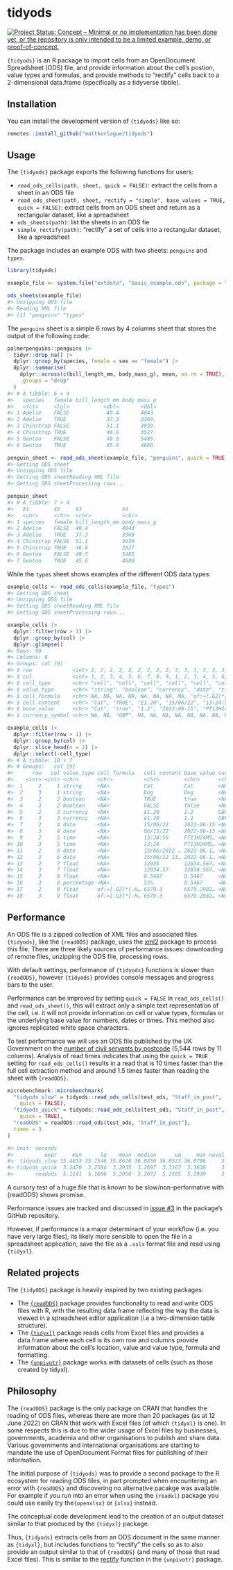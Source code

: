 
<!-- README.md is generated from README.Rmd. Please edit that file -->

# tidyods

<!-- badges: start -->

[![Project Status: Concept – Minimal or no implementation has been done
yet, or the repository is only intended to be a limited example, demo,
or
proof-of-concept.](https://www.repostatus.org/badges/latest/concept.svg)](https://www.repostatus.org/#concept)
<!-- badges: end -->

`{tidyods}` is an R package to import cells from an OpenDocument
Spreadsheet (ODS) file, and provide information about the cell’s
postion, value types and formulas, and provide methods to “rectify”
cells back to a 2-dimensional data.frame (specifically as a tidyverse
tibble).

## Installation

You can install the development version of `{tidyods}` like so:

``` r
remotes::install_github("mattkerlogue/tidyods")
```

## Usage

The `{tidyods}` package exports the following functions for users:

-   `read_ods_cells(path, sheet, quick = FALSE)`: extract the cells from
    a sheet in an ODS file
-   `read_ods_sheet(path, sheet, rectify = "simple", base_values = TRUE, quick = FALSE)`:
    extract cells from an ODS sheet and return as a rectangular dataset,
    like a spreadsheet
-   `ods_sheets(path)`: list the sheets in an ODS fie
-   `simple_rectify(path)`: “rectify” a set of cells into a rectangular
    dataset, like a spreadsheet

The package includes an example ODS with two sheets: `penguins` and
`types`.

``` r
library(tidyods)

example_file <- system.file("extdata", "basic_example.ods", package = "tidyods")

ods_sheets(example_file)
#> Unzipping ODS file
#> Reading XML file
#> [1] "penguins" "types"
```

The `penguins` sheet is a simple 6 rows by 4 columns sheet that stores
the output of the following code:

``` r
palmerpenguins::penguins |>
  tidyr::drop_na() |>
  dplyr::group_by(species, female = sex == "female") |>
  dplyr::summarise(
    dplyr::across(c(bill_length_mm, body_mass_g), mean, na.rm = TRUE),
    .groups = "drop"
  )
#> # A tibble: 6 × 4
#>   species   female bill_length_mm body_mass_g
#>   <fct>     <lgl>           <dbl>       <dbl>
#> 1 Adelie    FALSE            40.4       4043.
#> 2 Adelie    TRUE             37.3       3369.
#> 3 Chinstrap FALSE            51.1       3939.
#> 4 Chinstrap TRUE             46.6       3527.
#> 5 Gentoo    FALSE            49.5       5485.
#> 6 Gentoo    TRUE             45.6       4680.
```

``` r
penguin_sheet <- read_ods_sheet(example_file, "penguins", quick = TRUE)
#> Getting ODS sheet
#> Unzipping ODS file
#> Getting ODS sheetReading XML file
#> Getting ODS sheetProcessing rows...

penguin_sheet
#> # A tibble: 7 × 4
#>   X1        X2     X3             X4         
#>   <chr>     <chr>  <chr>          <chr>      
#> 1 species   female bill_length_mm body_mass_g
#> 2 Adelie    FALSE  40.4           4043       
#> 3 Adelie    TRUE   37.3           3369       
#> 4 Chinstrap FALSE  51.1           3939       
#> 5 Chinstrap TRUE   46.6           3527       
#> 6 Gentoo    FALSE  49.5           5485       
#> 7 Gentoo    TRUE   45.6           4680
```

While the `types` sheet shows examples of the different ODS data types:

``` r
example_cells <- read_ods_cells(example_file, "types")
#> Getting ODS sheet
#> Unzipping ODS file
#> Getting ODS sheetReading XML file
#> Getting ODS sheetProcessing rows...

example_cells |> 
  dplyr::filter(row > 1) |>
  dplyr::group_by(col) |>
  dplyr::glimpse()
#> Rows: 90
#> Columns: 8
#> Groups: col [9]
#> $ row             <int> 2, 2, 2, 2, 2, 2, 2, 2, 2, 3, 3, 3, 3, 3, 3, 3, 3, 3, …
#> $ col             <int> 1, 2, 3, 4, 5, 6, 7, 8, 9, 1, 2, 3, 4, 5, 6, 7, 8, 9, …
#> $ cell_type       <chr> "cell", "cell", "cell", "cell", "cell", "cell", "cell"…
#> $ value_type      <chr> "string", "boolean", "currency", "date", "time", "date…
#> $ cell_formula    <chr> NA, NA, NA, NA, NA, NA, NA, NA, "of:=[.G2]*[.H2]", NA,…
#> $ cell_content    <chr> "Cat", "TRUE", "£1.20", "15/06/22", "13:24:56", "15/06…
#> $ base_value      <chr> "Cat", "true", "1.2", "2022-06-15", "PT13H24M56S", "20…
#> $ currency_symbol <chr> NA, NA, "GBP", NA, NA, NA, NA, NA, NA, NA, NA, "GBP", …

example_cells |>
  dplyr::filter(row > 1) |>
  dplyr::group_by(col) |>
  dplyr::slice_head(n = 2) |>
  dplyr::select(-cell_type)
#> # A tibble: 18 × 7
#> # Groups:   col [9]
#>      row   col value_type cell_formula   cell_content base_value currency_symbol
#>    <int> <int> <chr>      <chr>          <chr>        <chr>      <chr>          
#>  1     2     1 string     <NA>           Cat          Cat        <NA>           
#>  2     3     1 string     <NA>           Dog          Dog        <NA>           
#>  3     2     2 boolean    <NA>           TRUE         true       <NA>           
#>  4     3     2 boolean    <NA>           FALSE        false      <NA>           
#>  5     2     3 currency   <NA>           £1.20        1.2        GBP            
#>  6     3     3 currency   <NA>           £1.20        1.2        GBP            
#>  7     2     4 date       <NA>           15/06/22     2022-06-15 <NA>           
#>  8     3     4 date       <NA>           06/15/22     2022-06-15 <NA>           
#>  9     2     5 time       <NA>           13:24:56     PT13H24M5… <NA>           
#> 10     3     5 time       <NA>           13:24        PT13H24M5… <NA>           
#> 11     2     6 date       <NA>           15/06/2022 … 2022-06-1… <NA>           
#> 12     3     6 date       <NA>           15/06/22 13… 2022-06-1… <NA>           
#> 13     2     7 float      <NA>           12035        12034.567… <NA>           
#> 14     3     7 float      <NA>           12034.57     12034.567… <NA>           
#> 15     2     8 float      <NA>           0.5467       0.5467     <NA>           
#> 16     3     8 percentage <NA>           55%          0.5467     <NA>           
#> 17     2     9 float      of:=[.G2]*[.H… 6579.3       6579.2982… <NA>           
#> 18     3     9 float      of:=[.G3]*[.H… 6579.3       6579.2982… <NA>
```

## Performance

An ODS file is a zipped collection of XML files and associated files.
`{tidyods}`, like the `{readODS}` package, uses the
[xml2](https://xml2.r-lib.org) package to process this file. There are
three likely sources of performance issues: downloading of remote files,
unzipping the ODS file, processing rows.

With default settings, performance of `{tidyods}` functions is slower
than `{readODS}`, however `{tidyods}` provides console messages and
progress bars to the user.

Performance can be improved by setting `quick = FALSE` in
`read_ods_cells()` and `read_ods_sheet()`, this will extract only a
simple text representation of the cell, i.e. it will not provide
information on cell or value types, formulas or the underlying base
value for numbers, dates or times. This method also ignores replicated
white space characters.

To test performance we will use an ODS file published by the UK
Government on the [number of civil servants by
postcode](https://www.gov.uk/government/statistics/number-of-civil-servants-by-postcode-department-responsibility-level-and-leaving-cause-2021)
(5,544 rows by 11 columns). Analysis of read times indicates that using
the `quick = TRUE` setting for `read_ods_cells()` results in a read that
is 10 times faster than the full cell extraction method and around 1.5
times faster than reading the sheet with `{readODS}`.

``` r
microbenchmark::microbenchmark(
  "tidyods_slow" = tidyods::read_ods_cells(test_ods, "Staff_in_post", 
    quick = FALSE),
  "tidyods_quick" = tidyods::read_ods_cells(test_ods, "Staff_in_post", 
    quick = TRUE),
  "readODS" = readODS::read_ods(test_ods, "Staff_in_post"),
  times = 3
)

#> Unit: seconds
#>          expr     min      lq    mean  median      uq     max neval
#>  tidyods_slow 35.4833 35.7546 35.8626 36.0259 36.0523 36.0786     3
#> tidyods_quick  3.2470  3.2584  3.2935  3.2697  3.3167  3.3638     3
#>       readods  5.1141  5.1606  5.2050  5.2072  5.2505  5.2939     3
```

A cursory test of a huge file that is known to be slow/non-performative
with {readODS} shows promise.

Performance issues are tracked and discussed in [issue
\#3](https://github.com/mattkerlogue/tidyods/issues/3) in the package’s
GitHub repository.

However, if performance is a major determinant of your workflow
(i.e. you have very large files), its likely more sensible to open the
file in a spreadsheet application, save the file as a `.xslx` format
file and read using `{tidyxl}`.

## Related projects

The `{tidyODS}` package is heavily inspired by two existing packages:

-   The [`{readODS}`](https://github.com/chainsawriot/readODS) package
    provides functionality to read and write ODS files with R, with the
    resulting data.frame reflecting the way the data is viewed in a
    spreadsheet editor application (i.e a two-dimension table
    structure).
-   The [`{tidyxl}`](https://nacnudus.github.io/tidyxl/) package reads
    cells from Excel files and provides a data.frame where each cell is
    its own row and columns provide information about the cell’s
    location, value and value type, formula and formatting.
-   The [`{unpivotr}`](https://nacnudus.github.io/unpivotr/) package
    works with datasets of cells (such as those created by tidyxl).

## Philosophy

The `{readODS}` package is the only package on CRAN that handles the
reading of ODS files, whereas there are more than 20 packages (as at 12
June 2022) on CRAN that work with Excel files (of which `{tidyxl}` is
one). In some respects this is due to the wider usage of Excel files by
businesses, governments, academia and other organisations to publish and
share data. Various governments and international organisations are
starting to mandate the use of OpenDocument Format files for publishing
of their information.

The initial purpose of `{tidyods}` was to provide a second package to
the R ecosystem for reading ODS files, in part prompted when
encountering an error with `{readODS}` and discovering no alternative
pacakge was available. For example if you run into an error when using
the `{readxl}` package you could use easily try the`{openxlsx}` or
`{xlsx}` instead.

The conceptual code development lead to the creation of an output
dataset similar to that produced by the `{tidyxl}` package.

Thus, `{tidyods}` extracts cells from an ODS document in the same manner
as `{tidyxl}`, but includes functions to “rectify” the cells so as to
also provide an output similar to that of `{readODS}` (and many of those
that read Excel files). This is similar to the
[rectify](https://nacnudus.github.io/unpivotr/reference/rectify.html)
function in the `{unpivotr}` package.
